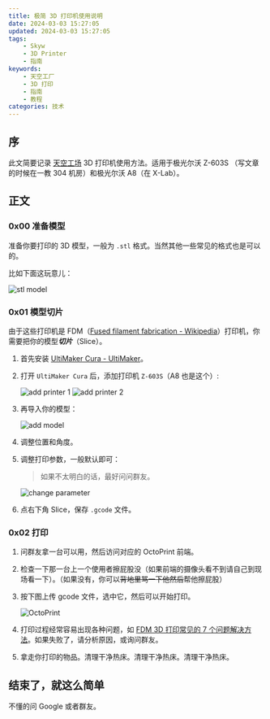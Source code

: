 ```yaml
---
title: 极简 3D 打印机使用说明
date: 2024-03-03 15:27:05
updated: 2024-03-03 15:27:05
tags: 
    - Skyw
    - 3D Printer
    - 指南
keywords: 
    - 天空工厂
    - 3D 打印
    - 指南
    - 教程
categories: 技术
---
```


## 序

此文简要记录 [天空工场](https://www.skyw.me/) 3D 打印机使用方法。适用于极光尔沃 Z-603S （写文章的时候在一教 304 机房）和极光尔沃 A8（在 X-Lab）。

## 正文

### 0x00 准备模型

准备你要打印的 3D 模型，一般为 `.stl` 格式。当然其他一些常见的格式也是可以的。

比如下面这玩意儿：

![stl model](../imgs/3d-printer-intro/image.png)

### 0x01 模型切片

由于这些打印机是 FDM（[Fused filament fabrication - Wikipedia](https://en.wikipedia.org/wiki/Fused_filament_fabrication)）打印机，你需要把你的模型***切片***（Slice）。

1. 首先安装 [UltiMaker Cura - UltiMaker](https://ultimaker.com/software/ultimaker-cura/)。

2. 打开 `UltiMaker Cura` 后，添加打印机 `Z-603S`（A8 也是这个）:

    ![add printer 1](../imgs/3d-printer-intro/image-2.png)
    ![add printer 2](../imgs/3d-printer-intro/image-3.png)

3. 再导入你的模型：

    ![add model](../imgs/3d-printer-intro/image-1.png)

4. 调整位置和角度。

5. 调整打印参数，一般默认即可：

    > 如果不太明白的话，最好问问群友。

    ![change parameter](../imgs/3d-printer-intro/image-4.png)

6. 点右下角 Slice，保存 `.gcode` 文件。

### 0x02 打印

1. 问群友拿一台可以用，然后访问对应的 OctoPrint 前端。

2. 检查一下那一台上一个使用者擦屁股没（如果前端的摄像头看不到请自己到现场看一下）。（如果没有，你可以~~背地里骂一下他然后~~帮他擦屁股）

3. 按下图上传 gcode 文件，选中它，然后可以开始打印。

    ![OctoPrint](../imgs/3d-printer-intro/image-5.png)

4. 打印过程经常容易出现各种问题，如 [FDM 3D 打印常见的 7 个问题解决方法](http://www.artillery3d.cn/en/industry-news/20221014-68569)。如果失败了，请分析原因，或询问群友。

5. 拿走你打印的物品。清理干净热床。清理干净热床。清理干净热床。

## 结束了，就这么简单

不懂的问 Google 或者群友。
